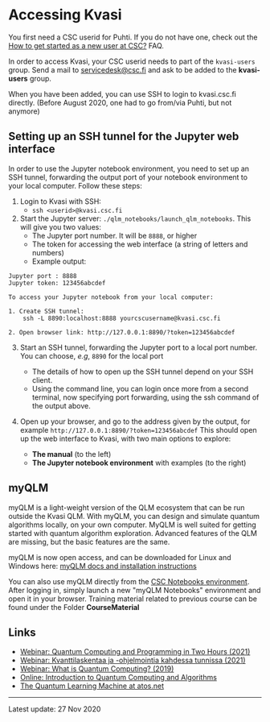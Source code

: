 # Accessing Kvasi

You first need a CSC userid for Puhti. If you do not have one, check out the
[How to get started as a new user at CSC?](../../../support/faq/how-to-get-started-at-CSC.md) FAQ.

In order to access Kvasi, your CSC userid needs to part of the `kvasi-users` group. Send a mail to servicedesk@csc.fi and ask to be added to the **kvasi-users** group.

When you have been added, you can use SSH to login to kvasi.csc.fi directly. (Before August 2020, one had to go from/via Puhti, but not anymore)

## Setting up an SSH tunnel for the Jupyter web interface

In order to use the Jupyter notebook environment, you need to set up an SSH tunnel, forwarding the output port of your notebook environment to your local computer. Follow these steps:

1. Login to Kvasi with SSH:
    * `ssh <userid>@kvasi.csc.fi`
2. Start the Jupyter server: `./qlm_notebooks/launch_qlm_notebooks`. This will give you two values:
    * The Jupyter port number. It will be `8888`, or higher
    * The token for accessing the web interface (a string of letters and numbers)
    * Example output:

```
Jupyter port : 8888
Jupyter token: 123456abcdef

To access your Jupyter notebook from your local computer:

1. Create SSH tunnel:
    ssh -L 8890:localhost:8888 yourcscusername@kvasi.csc.fi

2. Open browser link: http://127.0.0.1:8890/?token=123456abcdef
```

3. Start an SSH tunnel, forwarding the Jupyter port to a local port number.
You can choose, _e.g_, `8890` for the local port
    * The details of how to open up the SSH tunnel depend on your SSH client.
    * Using the command line, you can login once more from a second terminal,
    now specifying port forwarding, using the ssh command of the output above.

4. Open up your browser, and go to the address given by the output, for example
`http://127.0.0.1:8890/?token=123456abcdef` This should open up the web interface
to Kvasi, with two main options to explore:
    * **The manual** (to the left)
    * **The Jupyter notebook environment** with examples (to the right)


## myQLM

myQLM is a light-weight version of the QLM ecosystem that can be run outside the Kvasi QLM. With myQLM, you can design and simulate quantum algorithms locally, on your own computer. MyQLM is well suited for getting started with quantum algorithm exploration. Advanced features of the QLM are missing, but the basic features are the same.

myQLM is now open access, and can be downloaded for Linux and Windows here:
[myQLM docs and installation instructions](https://myqlm.github.io/index.html)

You can also use myQLM directly from the [CSC Notebooks environment](https://notebooks.csc.fi).
After logging in, simply launch a new "myQLM Notebooks" environment and open it in your browser.
Training material related to previous course can be found under the Folder **CourseMaterial**


## Links

* [Webinar: Quantum Computing and Programming in Two Hours (2021)](https://youtu.be/whoTr3zM3jU)
* [Webinar: Kvanttilaskentaa ja -ohjelmointia kahdessa tunnissa (2021)](https://youtu.be/EnDKcCAjRtg)
* [Webinar: What is Quantum Computing? (2019)](https://www.csc.fi/web/training/-/quantum-computing)
* [Online: Introduction to Quantum Computing and Algorithms](https://ssl.eventilla.com/event/mZ9Pa)
* [The Quantum Learning Machine at atos.net](https://atos.net/en/solutions/quantum-learning-machine)

---
Latest update: 27 Nov 2020
